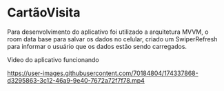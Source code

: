 # CartãoVisita

Para desenvolvimento do aplicativo foi utilizado a arquitetura MVVM, o room data base para salvar os dados no celular, criado um SwiperRefresh para informar o usuário que os dados estão sendo carregados.



Video do aplicativo funcionando


https://user-images.githubusercontent.com/70184804/174337868-d3295863-3c12-46a9-9e40-7672a72f7f78.mp4

